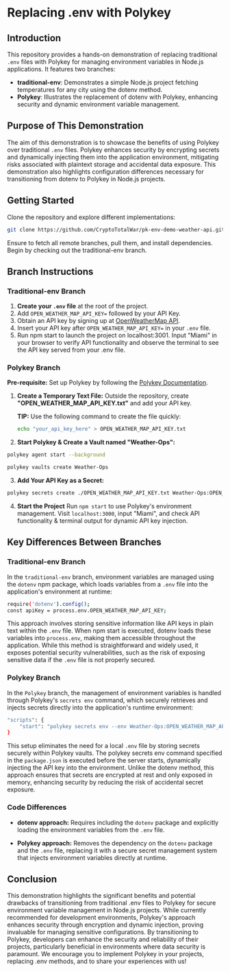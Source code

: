 # Replacing .env with Polykey

## Introduction

This repository provides a hands-on demonstration of replacing traditional `.env` files with Polykey for managing environment variables in Node.js applications. It features two branches:

- **traditional-env**: Demonstrates a simple Node.js project fetching temperatures for any city using the dotenv method.
- **Polykey**: Illustrates the replacement of dotenv with Polykey, enhancing security and dynamic environment variable management.

## Purpose of This Demonstration

The aim of this demonstration is to showcase the benefits of using Polykey over traditional `.env` files. Polykey enhances security by encrypting secrets and dynamically injecting them into the application environment, mitigating risks associated with plaintext storage and accidental data exposure. This demonstration also highlights configuration differences necessary for transitioning from dotenv to Polykey in Node.js projects.

## Getting Started

Clone the repository and explore different implementations:

```bash
git clone https://github.com/CryptoTotalWar/pk-env-demo-weather-api.git
```

Ensure to fetch all remote branches, pull them, and install dependencies. Begin by checking out the traditional-env branch.

## Branch Instructions

### Traditional-env Branch

1. **Create your `.env` file** at the root of the project.
2. Add `OPEN_WEATHER_MAP_API_KEY=` followed by your API Key.
3. Obtain an API key by signing up at [OpenWeatherMap API](https://openweathermap.org/api).
4. Insert your API key after `OPEN_WEATHER_MAP_API_KEY=` in your `.env` file.
5. Run npm start to launch the project on localhost:3001. Input "Miami" in your browser to verify API functionality and observe the terminal to see the API key served from your .env file.

### Polykey Branch

**Pre-requisite:** Set up Polykey by following the [Polykey Documentation](https://polykey.com/docs/tutorials/polykey-cli/).

1. **Create a Temporary Text File:** Outside the repository, create **"OPEN_WEATHER_MAP_API_KEY.txt"** and add your API key.

   **TIP:** Use the following command to create the file quickly:

   ```bash
   echo "your_api_key_here" > OPEN_WEATHER_MAP_API_KEY.txt
   ```

2. **Start Polykey & Create a Vault named "Weather-Ops":**

```bash
polykey agent start --background
```

```bash
polykey vaults create Weather-Ops
```

3. **Add Your API Key as a Secret:**

```bash
polykey secrets create ./OPEN_WEATHER_MAP_API_KEY.txt Weather-Ops:OPEN_WEATHER_MAP_API_KEY
```

4. **Start the Project**
   Run `npm start` to use Polykey's environment management. Visit `localhost:3000`, input "Miami", and check API functionality & terminal output for dynamic API key injection.

## Key Differences Between Branches

### Traditional-env Branch

In the `traditional-env` branch, environment variables are managed using the `dotenv` npm package, which loads variables from a `.env` file into the application's environment at runtime:

```bash
require('dotenv').config();
const apiKey = process.env.OPEN_WEATHER_MAP_API_KEY;
```

This approach involves storing sensitive information like API keys in plain text within the `.env` file. When npm start is executed, dotenv loads these variables into `process.env`, making them accessible throughout the application. While this method is straightforward and widely used, it exposes potential security vulnerabilities, such as the risk of exposing sensitive data if the `.env` file is not properly secured.

### Polykey Branch

In the `Polykey` branch, the management of environment variables is handled through Polykey's `secrets env` command, which securely retrieves and injects secrets directly into the application's runtime environment:

```bash
"scripts": {
    "start": "polykey secrets env --env Weather-Ops:OPEN_WEATHER_MAP_API_KEY -- node server.js",
}
```

This setup eliminates the need for a local `.env` file by storing secrets securely within Polykey vaults. The polykey secrets env command specified in the `package.json` is executed before the server starts, dynamically injecting the API key into the environment. Unlike the dotenv method, this approach ensures that secrets are encrypted at rest and only exposed in memory, enhancing security by reducing the risk of accidental secret exposure.

### Code Differences

- **dotenv approach:** Requires including the `dotenv` package and explicitly loading the environment variables from the `.env` file.

- **Polykey approach:** Removes the dependency on the `dotenv` package and the `.env` file, replacing it with a secure secret management system that injects environment variables directly at runtime.

## Conclusion

This demonstration highlights the significant benefits and potential drawbacks of transitioning from traditional .env files to Polykey for secure environment variable management in Node.js projects. While currently recommended for development environments, Polykey's approach enhances security through encryption and dynamic injection, proving invaluable for managing sensitive configurations. By transitioning to Polykey, developers can enhance the security and reliability of their projects, particularly beneficial in environments where data security is paramount. We encourage you to implement Polykey in your projects, replacing .env methods, and to share your experiences with us!
